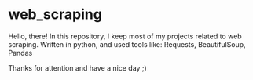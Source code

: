 # web_scraping
Hello, there!
In this repository, I keep most of my projects related to web scraping.
Written in python, and used tools like: Requests, BeautifulSoup, Pandas

Thanks for attention and have a nice day ;)
